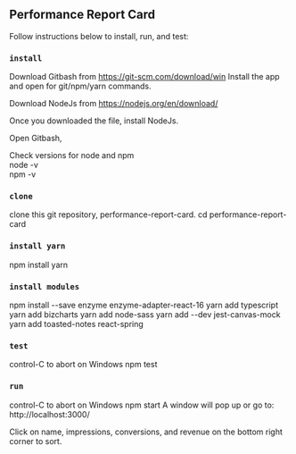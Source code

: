 
## Performance Report Card

Follow instructions below to install, run, and test:

### `install`

Download Gitbash from https://git-scm.com/download/win
Install the app and open for git/npm/yarn commands.

Download NodeJs from https://nodejs.org/en/download/

Once you downloaded the file, install NodeJs.

Open Gitbash,

Check versions for node and npm <br />
node -v <br />
npm -v <br />

### `clone`

clone this git repository, performance-report-card.
cd performance-report-card

### `install yarn`

npm install yarn

### `install modules`

npm install --save enzyme enzyme-adapter-react-16
yarn add typescript
yarn add bizcharts
yarn add node-sass
yarn add --dev jest-canvas-mock
yarn add toasted-notes react-spring

### `test`

control-C to abort on Windows
npm test

### `run`

control-C to abort on Windows
npm start
A window will pop up or go to: http://localhost:3000/

Click on name, impressions, conversions, and revenue on the bottom right corner to sort.

